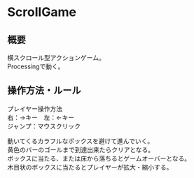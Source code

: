 # ScrollGame

## 概要
横スクロール型アクションゲーム。  
Processingで動く。

## 操作方法・ルール
プレイヤー操作方法  
右：→キー　左：←キー  
ジャンプ：マウスクリック

動いてくるカラフルなボックスを避けて進んでいく。  
黄色のバーのゴールまで到達出来たらクリアとなる。  
ボックスに当たる、または床から落ちるとゲームオーバーとなる。  
木目状のボックスに当たるとプレイヤーが拡大・縮小する。
